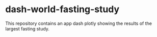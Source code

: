 # dash-world-fasting-study
This repository contains an app dash plotly showing the results of the largest fasting study.
